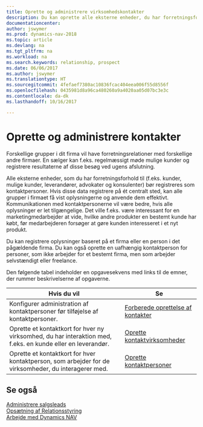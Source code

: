 ```yaml
---
title: Oprette og administrere virksomhedskontakter
description: Du kan oprette alle eksterne enheder, du har forretningsforhold til (f.eks. kundeemner, debitorer, kreditorer og konsulenter) som kontaktpersoner.
documentationcenter: 
author: jswymer
ms.prod: dynamics-nav-2018
ms.topic: article
ms.devlang: na
ms.tgt_pltfrm: na
ms.workload: na
ms.search.keywords: relationship, prospect
ms.date: 06/06/2017
ms.author: jswymer
ms.translationtype: HT
ms.sourcegitcommit: 4fefaef7380ac10836fcac404eea006f55d8556f
ms.openlocfilehash: 0435981d8a96ca480260a9a4020aa05d07bc3e3c
ms.contentlocale: da-dk
ms.lasthandoff: 10/16/2017

---
```

# <a name="creating-and-managing-contacts"></a>Oprette og administrere kontakter
Forskellige grupper i dit firma vil have forretningsrelationer med forskellige andre firmaer. En sælger kan f.eks. regelmæssigt møde mulige kunder og registrere resultaterne af disse besøg ved ugens afslutning.

Alle eksterne enheder, som du har forretningsforhold til (f.eks. kunder, mulige kunder, leverandører, advokater og konsulenter) bør registreres som kontaktpersoner. Hvis disse data registrere på ét centralt sted, kan alle grupper i firmaet få vist oplysningerne og anvende dem effektivt. Kommunikationen med kontaktpersonerne vil være bedre, hvis alle oplysninger er let tilgængelige. Det ville f.eks. være interessant for en marketingmedarbejder at vide, hvilke andre produkter en bestemt kunde har købt, før medarbejderen forsøger at gøre kunden interesseret i et nyt produkt.

Du kan registrere oplysninger baseret på et firma eller en person i det pågældende firma. Du kan også oprette en uafhængig kontaktperson for personer, som ikke arbejder for et bestemt firma, men som arbejder selvstændigt eller freelance.

Den følgende tabel indeholder en opgavesekvens med links til de emner, der rummer beskrivelserne af opgaverne. 

| Hvis du vil | Se |
| --- | --- |
| Konfigurer administration af kontaktpersoner før tilføjelse af kontaktpersoner. |[Forberede oprettelse af kontakter](marketing-setup-contacts.md) |
| Oprette et kontaktkort for hver ny virksomhed, du har interaktion med, f.eks. en kunde eller en leverandør. |[Oprette kontaktvirksomheder](marketing-create-contact-companies.md) |
| Oprette et kontaktkort for hver kontaktperson, som arbejder for de virksomheder, du interagerer med. |[Oprette kontaktpersoner](marketing-create-contact-persons.md) |

## <a name="see-also"></a>Se også
[Administrere salgsleads](marketing-manage-sales-opportunities.md)  
[Opsætning af Relationsstyring](marketing-setup-marketing.md)  
[Arbejde med Dynamics NAV](ui-work-product.md)  

